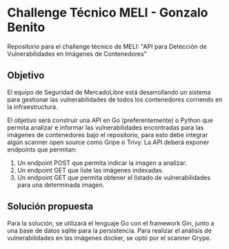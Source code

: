 # Challenge Técnico MELI - Gonzalo Benito
Repositorio para el challenge técnico de MELI: "API para Detección de Vulnerabilidades en Imágenes de Contenedores"

## Objetivo
El equipo de Seguridad de MercadoLibre está desarrollando un sistema para gestionar las vulnerabilidades de todos los contenedores corriendo en la infraestructura.

El objetivo será construir una API en Go (preferentemente) o Python que permita analizar e informar las vulnerabilidades encontradas para las imágenes de contenedores bajo el repositorio, para esto debe integrar algún scanner open source como Gripe o Trivy. La API deberá exponer endpoints que permitan:
1. Un endpoint POST que permita indicar la imagen a analizar.
2. Un endpoint GET que liste las imágenes indexadas.
3. Un endpoint GET que permita obtener el listado de vulnerabilidades para una determinada imagen.

## Solución propuesta
Para la solución, se utilizará el lenguaje Go con el framework Gin, junto a una base de datos sqlite para la persistencia. Para realizar el análisis de vulnerabilidades en las imágenes docker, se optó por el scanner Grype.